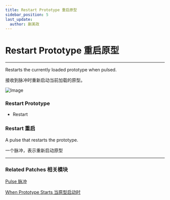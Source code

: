 ```yaml
---
title: Restart Prototype 重启原型
sidebar_position: 5
last_update:
  author: 蒯美政
---
```


# Restart Prototype 重启原型

---

Restarts the currently loaded prototype when pulsed.

接收到脉冲时重新启动当前加载的原型。

![Image](@site/static/img/docs/Utility/restart-prototype.png)

<div className="patch-container">
    <div className="patch consumer">
        <h3>Restart Prototype</h3>
        <ul className="inputs">
            <li>Restart<span className="patch-pulse-preview"><span className="dot"></span></span></li>
        </ul>
        <ul className="outputs">
        </ul>
    </div>
</div>

### Restart 重启

A pulse that restarts the prototype.

一个脉冲，表示重新启动原型

---

### Related Patches 相关模块

[Pulse 脉冲](./Pulse.md)

[When Prototype Starts 当原型启动时](./When%20Prototype%20Starts.md)
